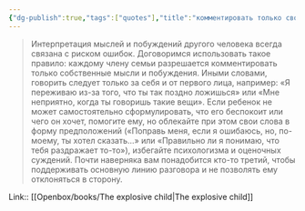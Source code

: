 ```yaml
---
{"dg-publish":true,"tags":["quotes"],"title":"комментировать только свои мысли","date":"2022-08-28T10:01:00+03:00","modified_at":"2024-01-22T15:31:32+03:00","aliases":"комментировать только свои мысли","dg-path":"/quotes/202208281000.md","permalink":"/quotes/202208281000/","dgPassFrontmatter":true}
---
```



> Интерпретация мыслей и побуждений другого человека всегда связана с риском ошибок. Договоримся использовать такое правило: каждому члену семьи разрешается комментировать только собственные мысли и побуждения. Иными словами, говорить следует только за себя и от первого лица, например: «Я переживаю из-за того, что ты так поздно ложишься» или «Мне неприятно, когда ты говоришь такие вещи». Если ребенок не может самостоятельно сформулировать, что его беспокоит или чего он хочет, помогите ему, но облекайте при этом свои слова в форму предположений («Поправь меня, если я ошибаюсь, но, по-моему, ты хотел сказать...» или «Правильно ли я понимаю, что тебя раздражает то-то»), избегайте психологизма и оценочных суждений. Почти наверняка вам понадобится кто-то третий, чтобы поддерживать основную линию разговора и не позволять ему отклоняться в сторону.

Link:: [[Openbox/books/The explosive child\|The explosive child]] 
